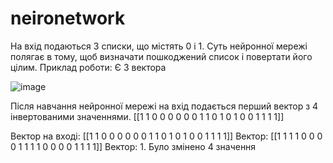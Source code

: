 # neironetwork

На вхід подаються 3 списки, що містять 0 і 1.
Суть нейронної мережі полягає в тому, щоб визначати пошкоджений список і повертати його цілим.
Приклад роботи:
Є 3 вектора

![image](https://user-images.githubusercontent.com/38593867/121135174-eb86b900-c83c-11eb-9602-8b599993ca2c.png)

Після навчання нейронної мережі на вхід подається перший вектор з 4 інвертованими значеннями.
[[1 1 0 0 0 0 0 0 1 1 0 1 0 1 0 0 1 1 1 1]]

Вектор на вході:  [[1 1 0 0 0 0 0 0 1 1 0 1 0 1 0 0 1 1 1 1]]
Вектор:  [[1 1 1 1 0 0 0 0 1 1 1 1 0 0 0 0 1 1 1 1]]
Вектор: 1. Було змінено 4 значення
